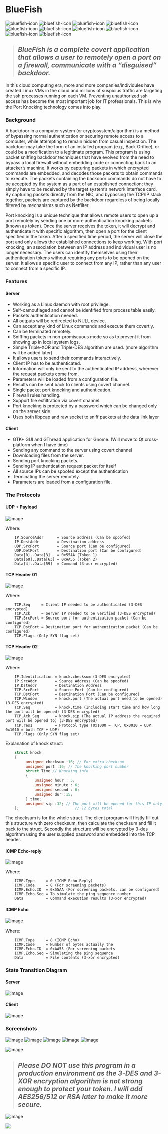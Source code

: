 # BlueFish
![bluefish-icon](https://user-images.githubusercontent.com/57880343/152693363-537de85c-0258-4cfe-850f-031e87685a70.png) ![bluefish-icon](https://user-images.githubusercontent.com/57880343/152693363-537de85c-0258-4cfe-850f-031e87685a70.png) ![bluefish-icon](https://user-images.githubusercontent.com/57880343/152693363-537de85c-0258-4cfe-850f-031e87685a70.png) ![bluefish-icon](https://user-images.githubusercontent.com/57880343/152693363-537de85c-0258-4cfe-850f-031e87685a70.png) ![bluefish-icon](https://user-images.githubusercontent.com/57880343/152693363-537de85c-0258-4cfe-850f-031e87685a70.png) ![bluefish-icon](https://user-images.githubusercontent.com/57880343/152693363-537de85c-0258-4cfe-850f-031e87685a70.png) ![bluefish-icon](https://user-images.githubusercontent.com/57880343/152693363-537de85c-0258-4cfe-850f-031e87685a70.png) ![bluefish-icon](https://user-images.githubusercontent.com/57880343/152693363-537de85c-0258-4cfe-850f-031e87685a70.png) ![bluefish-icon](https://user-images.githubusercontent.com/57880343/152693363-537de85c-0258-4cfe-850f-031e87685a70.png) ![bluefish-icon](https://user-images.githubusercontent.com/57880343/152693363-537de85c-0258-4cfe-850f-031e87685a70.png)
> ## **_BlueFish is a complete covert application that allows a user to remotely open a port on a firewall, communicate with a “disguised” backdoor._**
In this cloud computing era, more and more companies/individules have created Linux VMs in the cloud and millions of suspicius traffic are targeting the ssh processes running on each VM. Preventing unauthorized ssh access has become the most important job for IT professionals. This is why the Port Knocking technology comes into play.

### Background
A backdoor in a computer system (or cryptosystem/algorithm) is a method of bypassing normal authentication or securing remote access to a computer, while attempting to remain hidden from casual inspection. The backdoor may take the form of an installed program (e.g., Back Orifice), or could be a modification to a legitimate program. This program is using packet sniffing backdoor techniques that have evolved from the need to bypass a local firewall without embedding code or connecting back to an attacker’s machine. It works by capturing packets in which encrypted commands are embedded, and decodes those packets to obtain commands to execute. The packets containing the backdoor commands do not have to be accepted by the system as a part of an established connection; they simply have to be received by the target system’s network interface card. By capturing packets directly from the NIC, and bypassing the TCP/IP stack together, packets are captured by the backdoor regardless of being locally filtered by mechanisms such as Netfilter.

Port knocking is a unique technique that allows remote users to open up a port remotely by sending one or more authentication knocking packets (known as token). Once the server receives the token, it will decrypt and authenticate it with specific algorithm, then open a port for the client specified in the token. After a specified time period, the server will close the port and only allows the established connections to keep working. With port knocking, an association between an IP address and individual user is no longer necessary. The users can identify themselves using their authentication tokens without requiring any ports to be opened on the server. It allows a specific user to connect from any IP, rather than any user to connect from a specific IP.

### Features

#### Server
- Working as a Linux daemon with root privilege. 
- Self-camouflaged and cannot be identified from process table easily. 
- Packets authentication needed. 
- All outputs will be redirected to NULL device. 
- Can accept any kind of Linux commands and execute them covertly. 
- Can be terminated remotely. 
- Sniffing packets in non-promiscuous mode so as to prevent it from showing up in local system logs. 
- Simple Triple-XOR and Triple-DES algorithm are used. (more algorithm will be added later)
- It allows users to send their commands interactively. 
- Client IP has to be authenticated. 
- Information will only be sent to the authenticated IP address, wherever the request packets come from. 
- Parameters will be loaded from a configuration file. 
- Results can be sent back to clients using covert channel. 
- Single packet port knocking and authentication. 
- Firewall rules handling. 
- Support file exfiltration via covert channel. 
- Port knocking is protected by a password which can be changed only on the server side. 
- Uses both libpcap and raw socket to sniff packets at the data link layer 

#### Client
- GTK+ GUI and GThread application for Gnome. (Will move to Qt cross-platform when I have time)
- Sending any command to the server using covert channel
- Downloading files from the server. 
- Sending port knocking packets. 
- Sending IP authentication request packet for itself
- All source IPs can be spoofed except the authentication
- Terminating the server remotely. 
- Parameters are loaded from a configuration file.

### The Protocols
#### UDP + Payload
![image](https://user-images.githubusercontent.com/57880343/152665295-f37131ad-99fd-47d1-a933-d34b3a9c2741.png)

Where: 
```
	IP.SourceAddr      = Source address (Can be spoofed) 
	IP.DestAddr        = Destination address 
	UDP.SrcPort        = Source port (Can be configured) 
	UDP.DetPort        = Destination port (Can be configured) 
	Data[0]..Data[3]   = 0x55AA (Token 1) 
	Data[60]..Data[63] = 0xAA55 (Token 2) 
	Data[4]..Data[59]  = Command (3-xor encrypted) 
```
#### TCP Header 01
![image](https://user-images.githubusercontent.com/57880343/152665378-0426eea2-a08e-491e-adb4-a09ac625a926.png)

Where:
```
	TCP.Seq     = Client IP needed to be authenticated (3-DES encrypted) 
	TCP.Ack     = Server IP needed to be verified (3-DES encrypted) 
	TCP.SrcPort = Source port for authentication packet (Can be configured) 
	TCP.DstPort = Destination port for authentication packet (Can be configured) 
	TCP.Flags (Only SYN flag set)
```
#### TCP Header 02
![image](https://user-images.githubusercontent.com/57880343/152665414-63fccc12-a6b2-4ff8-af02-9448046e9ecd.png)

Where:
```
	IP.Identification = knock.checksum (3-DES encrypted) 
	IP.SrcAddr        = Source Address (Can be spoofed) 
	IP.DstAddr        = Destination Address 
	TCP.SrcPort       = Source Port (Can be configured) 
	TCP.DstPort       = Destination Port (Can be configured) 
	TCP.Window        = knock.port (The actual port need to be opened) (3-DES encrypted) 
	TCP.Seq           = knock.time (Including start time and how long the port will be opened) (3-DES encrypted) 
	TCP.Ack_Seq       = knock.sip (The actual IP address the required port will be opened to) (3-DES encrypted) 
	TCP.res1          = Protocol type (0x1000 = TCP, 0x0010 = UDP, 0x1010 = both TCP + UDP) 
	TCP.Flags (Only SYN flag set) 
```
Explanation of knock struct: 
```C
	struct knock 
	{ 
		 unsigned checksum :16; // For extra checksum 
		 unsigned port :16; // The knocking port number 
		 struct Time // Knocking info 
		 { 
			 unsigned hour : 5; 
			 unsigned minute : 6; 
			 unsigned second : 6; 
			 unsigned dur :15; 
		 } time; 
		 unsigned sip :32; // The port will be opened for this IP only
	};                         // 12 bytes total
```
The checksum is for the whole struct. The client program will firstly fill out this structure with zero checksum, then calculate the checksum and fill it back to the struct. Secondly the structure will be encrypted by 3-des algorithm using the user supplied password and embedded into the TCP header. 

#### ICMP Echo-reply
![image](https://user-images.githubusercontent.com/57880343/152665465-75f65041-6ca1-43bb-a497-ef2d2de366b2.png)

Where:
```
	ICMP.Type     = 0 (ICMP Echo-Reply) 
	ICMP.Code     = 8 (For screening packets) 
	ICMP.Echo.ID  = 0x55AA (For screening packets, can be configured) 
	ICMP.Echo.Seq = To simulate the ping sequence number 
	Data          = Command execution results (3-xor encrypted) 
```
#### ICMP Echo
![image](https://user-images.githubusercontent.com/57880343/152665488-ef1c820d-6baf-455b-b1bf-f348cb89dae7.png)

Where:
```
	ICMP.Type     = 8 (ICMP Echo) 
	ICMP.Code     = Number of bytes actually the
	ICMP.Echo.ID  = 0xAA55 (For screening packets
	ICMP.Echo.Seq = Simulating the ping sequence
	Data          = File contents (3-xor encrypted) 
```
### State Transition Diagram
#### Server
![image](https://user-images.githubusercontent.com/57880343/152665567-d518a1e1-c251-48d9-b9c8-8376270fa437.png)
#### Client
![image](https://user-images.githubusercontent.com/57880343/152665577-1b7caf5f-efbe-4a7e-ad40-9b4cf9606474.png)

### Screenshots
![image](https://user-images.githubusercontent.com/57880343/152665662-c5d56845-38b0-4d04-a3dc-2ffd310cb09b.png)
![image](https://user-images.githubusercontent.com/57880343/152665672-1589c598-f135-41f6-b6ba-c27e3134f7db.png)
![image](https://user-images.githubusercontent.com/57880343/152665683-ab82dad5-23ed-4df6-86d0-143c90a734f5.png)
![image](https://user-images.githubusercontent.com/57880343/152665700-6fd7e293-ce72-46d0-bd75-8479998bc4bd.png)
![image](https://user-images.githubusercontent.com/57880343/152665711-9a5fc27b-ebda-4bb6-b769-73bcb75df7f9.png)

![image](https://user-images.githubusercontent.com/57880343/152666181-f28f2b4e-5210-48d3-b5c9-61ea41f64ce4.png)

> ## **_Please DO NOT use this program in a production environment as the 3-DES and 3-XOR encryption algorithm is not strong enough to protect your token. I will add AES256/512 or RSA later to make it more secure._**

![image](https://user-images.githubusercontent.com/57880343/152666187-da18d276-70b1-4594-bf1a-94849b425900.png)


![](https://komarev.com/ghpvc/?username=MeCRO-DEV&color=green)
